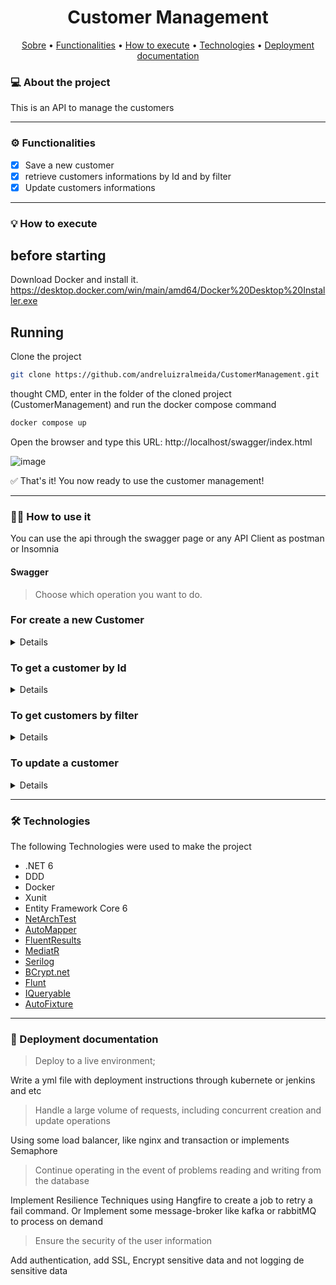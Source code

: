 <h1 align="center"> 
	Customer Management
</h1>

<p align="center">
 <a href="#-about-the-project">Sobre</a> •
 <a href="#-functionalities">Functionalities</a> •
 <a href="#-how-to-execute">How to execute</a> • 
 <a href="#-technologies">Technologies</a> • 
 <a href="#-deployment-documentation">Deployment documentation</a>
</p>


### 💻 About the project

This is an API to manage the customers

---

### ⚙️ Functionalities

- [x] Save a new customer
- [x] retrieve customers informations by Id and by filter
- [x] Update customers informations

---

### 💡 How to execute

## before starting

Download Docker and install it.
https://desktop.docker.com/win/main/amd64/Docker%20Desktop%20Installer.exe

## Running

Clone the project

```bash
git clone https://github.com/andreluizralmeida/CustomerManagement.git
```

thought CMD, enter in the folder of the cloned project (CustomerManagement) and run the docker compose command

```bash
docker compose up
```

Open the browser and type this URL: http://localhost/swagger/index.html

![image](https://user-images.githubusercontent.com/6225842/184368543-a03c0c98-94ea-4366-8977-70af3b109ac0.png)

✅ That's it! You now ready to use the customer management!

---

### 👨‍💻 How to use it

You can use the api through the swagger page or any API Client as postman or Insomnia

<h4>Swagger</h4>

> Choose which operation you want to do.

<h3>For create a new Customer</h3>

<details>

![image](https://user-images.githubusercontent.com/6225842/184047149-224fbaec-75c7-41db-b021-da4f0b5a852e.png)

![image](https://user-images.githubusercontent.com/6225842/184047337-4e9c9bdb-9467-4fff-bb91-459c33fd935c.png)

![image](https://user-images.githubusercontent.com/6225842/184047502-5bd46268-5ec2-4ac6-943e-8aa37bd4563e.png)
	
![image](https://user-images.githubusercontent.com/6225842/184093034-67db0317-8af2-4e45-96d9-b541f1503320.png)

</details>

<h3>To get a customer by Id </h3>

<details>

![image](https://user-images.githubusercontent.com/6225842/184047162-3d2ef385-06b3-474d-add5-c1d4294e3c64.png)

![image](https://user-images.githubusercontent.com/6225842/184047617-77d92fd4-fe3f-4da8-9bdb-96d5a3d32bfb.png)

![image](https://user-images.githubusercontent.com/6225842/184047654-443e0b04-7a9f-4549-85a6-082073af1b2d.png)

</details>

<h3>To get customers by filter</h3>

<details>

![image](https://user-images.githubusercontent.com/6225842/184047182-2c26c75b-e931-42e3-b6f2-2cb954c593bc.png)

![image](https://user-images.githubusercontent.com/6225842/184047779-9e920fe3-90fd-4cbf-a552-5460ae44e70b.png)

![image](https://user-images.githubusercontent.com/6225842/184048376-8fb0fbba-0bb1-46d1-a9d0-ce8aec7b4913.png)

* First Name includes
* Surname includes

</details>

<h3>To update a customer</h3>

<details>

![image](https://user-images.githubusercontent.com/6225842/184047198-8a3128b1-9b68-4b0f-87ac-c981f9833757.png)

![image](https://user-images.githubusercontent.com/6225842/184048497-10a30369-4ac3-4c20-bef3-ecf7144ac1fe.png)

![image](https://user-images.githubusercontent.com/6225842/184048562-078f61a8-fe9a-4530-8cf6-eee727c08b38.png)

</details>

---

### 🛠 Technologies

The following Technologies were used to make the project

- .NET 6
- DDD
- Docker
- Xunit
- Entity Framework Core 6
- [NetArchTest](https://github.com/BenMorris/NetArchTest)
- [AutoMapper](https://github.com/AutoMapper/AutoMapper)
- [FluentResults](https://github.com/altmann/FluentResults)
- [MediatR](https://github.com/jbogard/MediatR)
- [Serilog](https://github.com/serilog/serilog-aspnetcore)
- [BCrypt.net](https://github.com/BcryptNet/bcrypt.net)
- [Flunt](https://github.com/andrebaltieri/Flunt.Extensions.AspNet)
- [IQueryable](https://github.com/brunobritodev/AspNetCore.IQueryable.Extensions)
- [AutoFixture](https://github.com/AutoFixture/AutoFixture)

---

### 🚀 Deployment documentation

> Deploy to a live environment;

Write a yml file with deployment instructions through kubernete or jenkins and etc

> Handle a large volume of requests, including concurrent creation and update operations

Using some load balancer, like nginx and transaction or implements Semaphore

> Continue operating in the event of problems reading and writing from the database

Implement Resilience Techniques using Hangfire to create a job to retry a fail command. Or Implement some message-broker like kafka or rabbitMQ to process on demand

> Ensure the security of the user information

Add authentication, add SSL, Encrypt sensitive data and not logging de sensitive data
